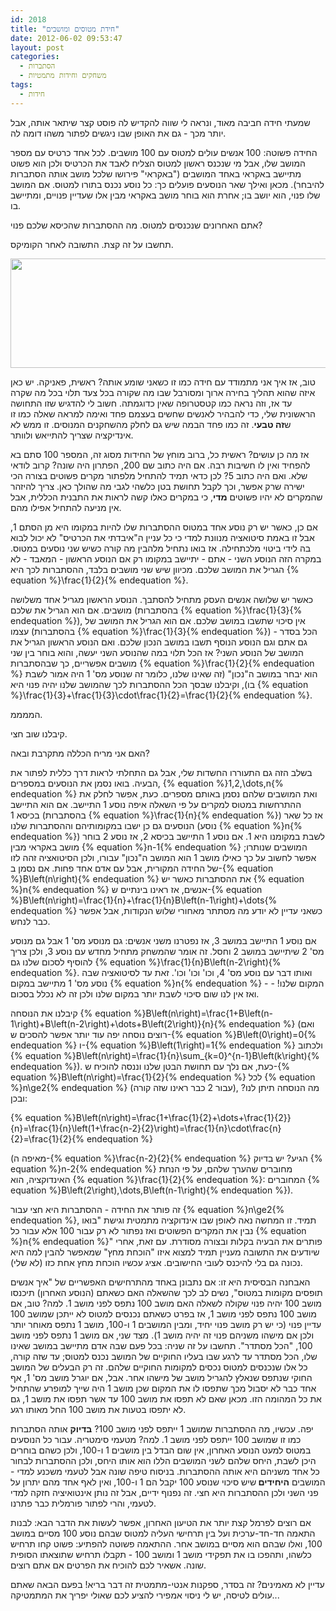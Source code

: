 ```yaml
---
id: 2018
title: "חידת מטוסים ומושבים"
date: 2012-06-02 09:53:47
layout: post
categories: 
  - הסתברות
  - משחקים וחידות מתמטיות
tags: 
  - חידות
---
```

שמעתי חידה חביבה מאוד, ונראה לי שווה להקדיש לה פוסט קצר שיתאר אותה, אבל יותר מכך - גם את האופן שבו ניגשים לפתור משהו דומה לה.

החידה פשוטה: 100 אנשים עולים למטוס עם 100 מושבים. לכל אחד כרטיס עם מספר המושב שלו, אבל מי שנכנס ראשון למטוס הצליח לאבד את הכרטיס ולכן הוא פשוט מתיישב באקראי באחד המושבים ("באקראי" פירושו שלכל מושב אותה הסתברות להיבחר). מכאן ואילך שאר הנוסעים פועלים כך: כל נוסע נכנס בתורו למטוס. אם המושב שלו פנוי, הוא יושב בו; אחרת הוא בוחר מושב באקראי מבין אלו שעדיין פנויים, ומתיישב בו.

אתם האחרונים שנכנסים למטוס. מה ההסתברות שהכיסא שלכם פנוי?

תחשבו על זה קצת. התשובה לאחר הקומיקס.

<a href="{{site.baseurl}}{{site.post_images}}/2012/06/seat_selection.png"><img class="alignnone size-full wp-image-2019" title="seat_selection" src="{{site.baseurl}}{{site.post_images}}/2012/06/seat_selection.png" alt="" width="740" height="175" /></a>

טוב, אז איך אני מתמודד עם חידה כמו זו כשאני שומע אותה? ראשית, פאניקה. יש כאן איזה שהוא תהליך בחירה ארוך ומסורבל שבו מה שקורה בכל צעד תלוי בכל מה שקרה עד אז, וזה נראה כמו קטסטרופה שאין כדוגמתה. חשוב לי להדגיש שזו התחושה הראשונית שלי, כדי להבהיר לאנשים שחשים בעצמם פחד ואימה למראה שאלה כמו זו ש<strong>זה טבעי</strong>. זה כמו פחד הבמה שיש גם לחלק מהשחקנים המנוסים. זו ממש לא אינדיקציה שצריך להתייאש ולוותר.

אז מה כן עושים? ראשית כל, ברוב מוחץ של החידות מסוג זה, המספר 100 סתם בא להפחיד ואין לו חשיבות רבה. אם היה כתוב שם 200, הפתרון היה שונה? קרוב לודאי שלא. ואם היה כתוב 5? לכן כדאי תמיד להתחיל מלפתור מקרים פשוטים בצורה הכי ישירה שרק אפשר, וכך לקבל תחושת בטן כלשהי לגבי מה שהולך כאן. צריך להיזהר שהמקרים לא יהיו פשוטים <strong>מדי</strong>, כי במקרים כאלו קשה לראות את התבנית הכללית, אבל אין מניעה להתחיל אפילו מהם.

אם כן, כאשר יש רק נוסע אחד במטוס ההסתברות שלו להיות במקומו היא מן הסתם 1, אבל זו באמת סיטואציה מנוונת למדי כי כל עניין ה"איבדתי את הכרטיס" לא יכול לבוא בה לידי ביטוי מלכתחילה. אז בואו נתחיל מלהבין מה קורה כשיש שני נוסעים במטוס. במקרה הזה הנוסע השני - אתם - יתיישב במקומו רק אם הנוסע הראשון - המאבד - לא הגריל את המושב שלכם. מכיוון שיש שני מושבים בלבד, ההסתברות לכך היא {% equation %}\frac{1}{2}{% endequation %}.

כאשר יש שלושה אנשים העסק מתחיל להסתבך. הנוסע הראשון מגריל אחד משלושה מושבים. אם הוא הגריל את שלכם (בהסתברות {% equation %}\frac{1}{3}{% endequation %}), אין סיכוי שתשבו במושב שלכם. אם הוא הגריל את המושב של עצמו (בהסתברות {% equation %}\frac{1}{3}{% endequation %}) הכל בסדר - גם אתם וגם הנוסע הנוסף תשבו במושב הנכון שלכם. ואם הנוסע הראשון הגריל את המושב של הנוסע השני? אז הכל תלוי במה שהנוסע השני יעשה, והוא בוחר בין שני מושבים אפשריים, כך שבהסתברות {% equation %}\frac{1}{2}{% endequation %} הוא יבחר במושב ה"נכון" (זה שאינו שלנו, כלומר זה שנוסע מס' 1 היה אמור לשבת בו), וקיבלנו שבסך הכל ההסתברות לכך שהמושב שלנו יהיה פנוי היא {% equation %}\frac{1}{3}+\frac{1}{3}\cdot\frac{1}{2}=\frac{1}{2}{% endequation %}.

הממממ.

קיבלנו שוב חצי.

האם אני מריח הכללה מתקרבת ובאה?

בשלב הזה גם התעוררו החשדות שלי, אבל גם התחלתי לראות דרך כללית לפתור את הבעיה. בואו נסמן את הנוסעים במספרים, {% equation %}1,2,\dots,n{% endequation %} ואת המושבים שלהם נסמן באותם מספרים. כעת, אפשר לחלק את ההתרחשות במטוס למקרים על פי השאלה איפה נוסע 1 התיישב. אם הוא התיישב בכיסא 1 (בהסתברות {% equation %}\frac{1}{n}{% endequation %}) אז כל שאר הנוסעים גם כן ישבו במקומותיהם וההסתברות שלנו (נוסע {% equation %}n{% endequation %}) לשבת במקומנו היא 1. אם נוסע 1 התיישב בכיסא 2, אז נוסע 2 בוחר מושב באקראי מבין {% equation %}n-1{% endequation %} המושבים שנותרו; אפשר לחשוב על כך כאילו מושב 1 הוא המושב ה"נכון" עבורו, ולכן הסיטואציה זהה לזו של החידה המקורית, אבל עם אדם אחד פחות. אם נסמן ב-{% equation %}B\left(n\right){% endequation %} את ההסתברות כאשר יש {% equation %}n{% endequation %} אנשים, אז ראינו בינתיים ש-{% equation %}B\left(n\right)=\frac{1}{n}+\frac{1}{n}B\left(n-1\right)+\dots{% endequation %} כשאני עדיין לא יודע מה מסתתר מאחורי שלוש הנקודות, אבל אפשר כבר לנחש.

אם נוסע 1 התיישב במושב 3, אז נפטרנו משני אנשים: גם מנוסע מס' 1 אבל גם מנוסע מס' 2 שיתיישב במושב 2 וחסל. זה אומר שהמשחק מתחיל מחדש עם נוסע 3, ולכן צריך להוסיף לסכום שלנו גם {% equation %}\frac{1}{n}B\left(n-2\right){% endequation %}. ואותו דבר עם נוסע מס' 4, וכו' וכו' וכו'. זאת עד לסיטואציה שבה נוסע מס' 1 מתיישב במקום {% equation %}n{% endequation %} - המקום שלנו! - ואז אין לנו שום סיכוי לשבת יותר במקום שלנו ולכן זה לא נכלל בסכום.

קיבלנו את הנוסחה {% equation %}B\left(n\right)=\frac{1+B\left(n-1\right)+B\left(n-2\right)+\dots+B\left(2\right)}{n}{% endequation %} (ואם רוצים נוסחה יפה עוד יותר אפשר להסכים ש-{% equation %}B\left(0\right)=0{% endequation %} ו-{% equation %}B\left(1\right)=1{% endequation %} ולכתוב {% equation %}B\left(n\right)=\frac{1}{n}\sum_{k=0}^{n-1}B\left(k\right){% endequation %}). כעת, אם נלך עם תחושת הבטן שלנו וננסה להוכיח ש-{% equation %}B\left(n\right)=\frac{1}{2}{% endequation %} לכל {% equation %}n\ge2{% endequation %} (עבור 2 כבר ראינו שזה קורה), מה הנוסחה תיתן לנו? ובכן:

{% equation %}B\left(n\right)=\frac{1+\frac{1}{2}+\dots+\frac{1}{2}}{n}=\frac{1}{n}\left(1+\frac{n-2}{2}\right)=\frac{1}{n}\cdot\frac{n}{2}=\frac{1}{2}{% endequation %}

(מאיפה ה-{% equation %}\frac{n-2}{2}{% endequation %} הגיע? יש בדיוק {% equation %}n-2{% endequation %} מחוברים שהערך שלהם, על פי הנחת האינדוקציה, הוא {% equation %}\frac{1}{2}{% endequation %}: המחוברים {% equation %}B\left(2\right),\dots,B\left(n-1\right){% endequation %}).

זה פותר את החידה - ההסתברות היא חצי עבור {% equation %}n\ge2{% endequation %}, תמיד. זו המחשה נאה לאופן שבו אינדוקציה מתמטית וגישת "בואו נבין את המקרים הפשוטים ואז נפתור לא רק עבור 100 אלא עבור כל {% equation %}n{% endequation %}" פותרים את הבעיה בקלות ובצורה מסודרת. עם זאת, אחרי שיודעים את התשובה מעניין תמיד למצוא איזו "הוכחת מחץ" שמאפשר להבין למה היא נכונה גם בלי להיכנס לעובי החישובים. אציג עכשיו הוכחת מחץ אחת כזו (לא שלי).

האבחנה הבסיסית היא זו: אם נתבונן באחד מהתרחישים האפשריים של "איך אנשים תופסים מקומות במטוס", נשים לב לכך שהשאלה האם כשאתם (הנוסע האחרון) תיכנסו מושב 100 יהיה פנוי שקולה לשאלה האם מושב 100 נתפס לפני מושב 1. למה? טוב, אם מושב 100 נתפס לפני מושב 1, אז בפרט כשאתם נכנסים למטוס לא ייתכן שמושב 100 עדיין פנוי (כי יש רק מושב פנוי יחיד, ומבין המושבים 1 ו-100, מושב 1 נתפס מאוחר יותר ולכן אם מישהו משניהם פנוי זה יהיה מושב 1). מצד שני, אם מושב 1 נתפס לפני מושב 100, "הכל מסתדר". תחשבו על זה שניה: בכל פעם שבה אדם מתיישב במושב שאינו שלו, הכל מסתדר עד לרגע שבו בעליו החוקיים של המושב נכנס למטוס; עד שזה קורה, כל אלו שנכנסים למטוס נכסים למקומות החוקיים שלהם. זה רק הבעלים של המושב החוקי שנתפס שנאלץ להגריל מושב של מישהו אחר. אבל, אם יוגרל מושב מס' 1, אף אחד כבר לא יסבול מכך שתפסו לו את המקום שכן מושב 1 היה שייך למופרע שהתחיל את כל המהומה הזו. מכאן שאם לא תפסו את מושב 100 עד אשר תפסו את מושב 1, גם לא יתפסו בטעות את מושב 100 החל מאותו רגע.

יפה. עכשיו, מה ההסתברות שמושב 1 ייתפס לפני מושב 100? <strong>בדיוק</strong> אותה הסתברות כמו זו שמושב 100 ייתפס לפני מושב 1. למה? מטעמי סימטריה. עבור כל הנוסעים במטוס למעט הנוסע האחרון, אין שום הבדל בין מושבים 1 ו-100, ולכן כשהם בוחרים היכן לשבת, היחס שלהם לשני המושבים הללו הוא אותו היחס, ולכן ההסתברות לבחור כל אחד משניהם היא אותה ההסתברות. בניסוח טיפה שונה אבל לטעמי משכנע למדי - המושבים <strong>היחידים </strong>שיש סיכוי שנוסע 100 יקבל הם 1 ו-100, ואין לאף אחד מהם יתרון על פני השני ולכן ההסתברות היא חצי. זה נפנוף ידיים, אבל זה נותן אינטואיציה חזקה למדי לטעמי, והרי לפתור פורמלית כבר פתרנו.

אם רוצים לפרמל קצת יותר את הטיעון האחרון, אפשר לעשות את הדבר הבא: לבנות התאמה חד-חד-ערכית ועל בין תרחישי העליה למטוס שבהם נוסע 100 מסיים במושב 100, ואלו שבהם הוא מסיים במושב אחר. ההתאמה פשוטה להפתיע: פשוט קחו תרחיש כלשהו, ותהפכו בו את תפקידי מושב 1 ומושב 100 - תקבלו תרחיש שתוצאתו הסופית שונה. אשאיר לכם להוכיח את הפרטים אם אתם רוצים.

עדיין לא מאמינים? זה בסדר, ספקנות אנטי-מתמטית זה דבר בריא! בפעם הבאה שאתם עולים לטיסה, יש לי ניסוי אמפירי להציע לכם שאולי יפריך את המתמטיקה...
